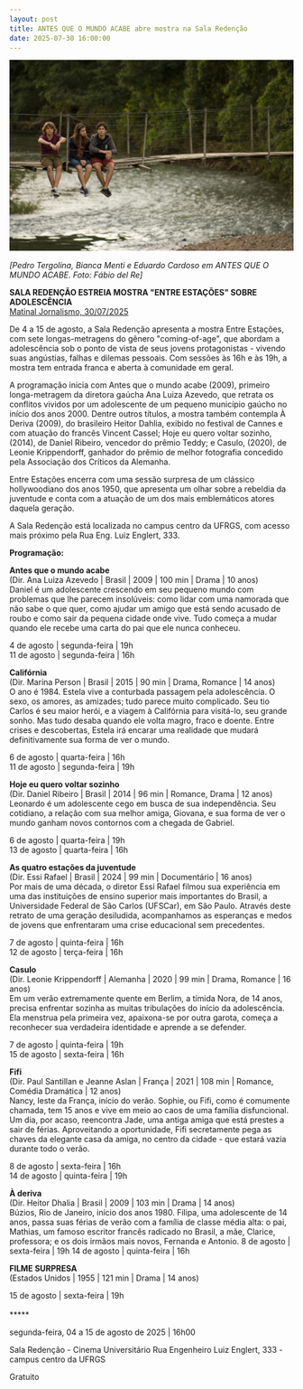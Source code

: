 ```yaml
---
layout: post
title: ANTES QUE O MUNDO ACABE abre mostra na Sala Redenção
date: 2025-07-30 16:00:00
---
```

![](/uploads/aqma-ponte.jpg)

*\[Pedro Tergolina, Bianca Menti e Eduardo Cardoso em ANTES QUE O MUNDO ACABE. Foto: Fábio del Re]*

**SALA REDENÇÃO ESTREIA MOSTRA "ENTRE ESTAÇÕES" SOBRE ADOLESCÊNCIA**\
[Matinal Jornalismo, 30/07/2025](https://www.matinaljornalismo.com.br/rogerlerina/cinema/sala-redencao-estreia-mostra-entre-estacoes-sobre-adolescencia/)

De 4 a 15 de agosto, a Sala Redenção apresenta a mostra Entre Estações, com sete longas-metragens do gênero "coming-of-age", que abordam a adolescência sob o ponto de vista de seus jovens protagonistas - vivendo suas angústias, falhas e dilemas pessoais. Com sessões às 16h e às 19h, a mostra tem entrada franca e aberta à comunidade em geral.

A programação inicia com Antes que o mundo acabe (2009), primeiro longa-metragem da diretora gaúcha Ana Luiza Azevedo, que retrata os conflitos vividos por um adolescente de um pequeno município gaúcho no início dos anos 2000. Dentre outros títulos, a mostra também contempla À Deriva (2009), do brasileiro Heitor Dahlia, exibido no festival de Cannes e com atuação do francês Vincent Cassel; Hoje eu quero voltar sozinho, (2014), de Daniel Ribeiro, vencedor do prêmio Teddy; e Casulo, (2020), de Leonie Krippendorff, ganhador do prêmio de melhor fotografia concedido pela Associação dos Críticos da Alemanha.

Entre Estações encerra com uma sessão surpresa de um clássico hollywoodiano dos anos 1950, que apresenta um olhar sobre a rebeldia da juventude e conta com a atuação de um dos mais emblemáticos atores daquela geração.

A Sala Redenção está localizada no campus centro da UFRGS, com acesso mais próximo pela Rua Eng. Luiz Englert, 333.

**Programação:**

**Antes que o mundo acabe**\
(Dir. Ana Luiza Azevedo | Brasil | 2009 | 100 min | Drama | 10 anos)\
Daniel é um adolescente crescendo em seu pequeno mundo com problemas que lhe parecem insolúveis: como lidar com uma namorada que não sabe o que quer, como ajudar um amigo que está sendo acusado de roubo e como sair da pequena cidade onde vive. Tudo começa a mudar quando ele recebe uma carta do pai que ele nunca conheceu.

4 de agosto | segunda-feira | 19h\
11 de agosto | segunda-feira | 16h

**Califórnia**\
(Dir. Marina Person | Brasil | 2015 | 90 min | Drama, Romance | 14 anos)\
O ano é 1984. Estela vive a conturbada passagem pela adolescência. O sexo, os amores, as amizades; tudo parece muito complicado. Seu tio Carlos é seu maior herói, e a viagem à Califórnia para visitá-lo, seu grande sonho. Mas tudo desaba quando ele volta magro, fraco e doente. Entre crises e descobertas, Estela irá encarar uma realidade que mudará definitivamente sua forma de ver o mundo.

6 de agosto | quarta-feira | 16h\
11 de agosto | segunda-feira | 19h

**Hoje eu quero voltar sozinho**\
(Dir. Daniel Ribeiro | Brasil | 2014 | 96 min | Romance, Drama | 12 anos)\
Leonardo é um adolescente cego em busca de sua independência. Seu cotidiano, a relação com sua melhor amiga, Giovana, e sua forma de ver o mundo ganham novos contornos com a chegada de Gabriel.

6 de agosto | quarta-feira | 19h\
13 de agosto | quarta-feira | 16h

**As quatro estações da juventude**\
(Dir. Essi Rafael | Brasil | 2024 | 99 min | Documentário | 16 anos)\
Por mais de uma década, o diretor Essi Rafael filmou sua experiência em uma das instituições de ensino superior mais importantes do Brasil, a Universidade Federal de São Carlos (UFSCar), em São Paulo. Através deste retrato de uma geração desiludida, acompanhamos as esperanças e medos de jovens que enfrentaram uma crise educacional sem precedentes.

7 de agosto | quinta-feira | 16h\
12 de agosto | terça-feira | 16h

**Casulo**\
(Dir. Leonie Krippendorff | Alemanha | 2020 | 99 min | Drama, Romance | 16 anos)\
Em um verão extremamente quente em Berlim, a tímida Nora, de 14 anos, precisa enfrentar sozinha as muitas tribulações do início da adolescência. Ela menstrua pela primeira vez, apaixona-se por outra garota, começa a reconhecer sua verdadeira identidade e aprende a se defender.

7 de agosto | quinta-feira | 19h\
15 de agosto | sexta-feira | 16h

**Fifi**\
(Dir. Paul Santillan e Jeanne Aslan | França | 2021 | 108 min | Romance, Comédia Dramática | 12 anos)\
Nancy, leste da França, início do verão. Sophie, ou Fifi, como é comumente chamada, tem 15 anos e vive em meio ao caos de uma família disfuncional. Um dia, por acaso, reencontra Jade, uma antiga amiga que está prestes a sair de férias. Aproveitando a oportunidade, Fifi secretamente pega as chaves da elegante casa da amiga, no centro da cidade - que estará vazia durante todo o verão.

8 de agosto | sexta-feira | 16h\
14 de agosto | quinta-feira | 19h

**À deriva**\
(Dir. Heitor Dhalia | Brasil | 2009 | 103 min | Drama | 14 anos)\
Búzios, Rio de Janeiro, início dos anos 1980. Filipa, uma adolescente de 14 anos, passa suas férias de verão com a família de classe média alta: o pai, Mathias, um famoso escritor francês radicado no Brasil, a mãe, Clarice, professora; e os dois irmãos mais novos, Fernanda e Antonio.
8 de agosto | sexta-feira | 19h
14 de agosto | quinta-feira | 16h

**FILME SURPRESA**\
(Estados Unidos | 1955 | 121 min | Drama | 14 anos)

15 de agosto | sexta-feira | 19h\
\
\*\*\*\**

segunda-feira, 04 a 15 de agosto de 2025 | 16h00

Sala Redenção - Cinema Universitário Rua Engenheiro Luiz Englert, 333 - campus centro da UFRGS

Gratuito
